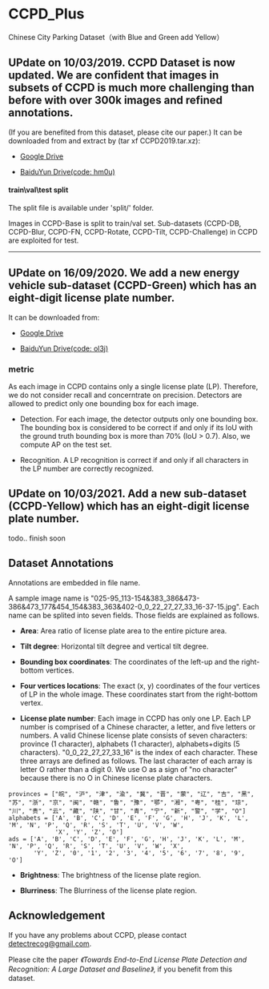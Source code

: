 # CCPD_Plus
Chinese City Parking Dataset（with Blue and Green add Yellow）


## UPdate on 10/03/2019. CCPD Dataset is now updated. We are confident that images in subsets of CCPD is much more challenging than before with over 300k images and refined annotations. 

(If you are benefited from this dataset, please cite our paper.) 
It can be downloaded from and extract by (tar xf CCPD2019.tar.xz):
 - [Google Drive](https://drive.google.com/open?id=1rdEsCUcIUaYOVRkx5IMTRNA7PcGMmSgc) 
 
 - [BaiduYun Drive(code: hm0u)](https://pan.baidu.com/s/1i5AOjAbtkwb17Zy-NQGqkw)


#### train\val\test split
The split file is available under 'split/' folder.

Images in CCPD-Base is split to train/val set. Sub-datasets (CCPD-DB, CCPD-Blur, CCPD-FN, CCPD-Rotate, CCPD-Tilt, CCPD-Challenge) in CCPD are exploited for test.
****
## UPdate on 16/09/2020. We add a new energy vehicle sub-dataset (CCPD-Green) which has an eight-digit license plate number.

It can be downloaded from: 
 - [Google Drive](https://drive.google.com/file/d/1m8w1kFxnCEiqz_-t2vTcgrgqNIv986PR/view?usp=sharing) 
 
 - [BaiduYun Drive(code: ol3j)](https://pan.baidu.com/s/1JSpc9BZXFlPkXxRK4qUCyw)
  
### metric
As each image in CCPD contains only a single license plate (LP). Therefore, we do not consider recall and concerntrate on precision. Detectors are allowed to predict only one bounding box for each image.

- Detection. For each image, the detector outputs only one bounding box. The bounding box is considered to be correct if and only if its IoU with the ground truth bounding box is more than 70% (IoU > 0.7). Also, we compute AP on the test set. 

- Recognition. A LP recognition is correct if and only if all characters in the LP number are correctly recognized.


## UPdate on 10/03/2021. Add a new sub-dataset (CCPD-Yellow) which has an eight-digit license plate number.

todo..
finish soon

## Dataset Annotations

Annotations are embedded in file name.

A sample image name is "025-95_113-154&383_386&473-386&473_177&454_154&383_363&402-0_0_22_27_27_33_16-37-15.jpg". Each name can be splited into seven fields. Those fields are explained as follows.

- **Area**: Area ratio of license plate area to the entire picture area.

- **Tilt degree**: Horizontal tilt degree and vertical tilt degree.

- **Bounding box coordinates**: The coordinates of the left-up and the right-bottom vertices.

- **Four vertices locations**: The exact (x, y) coordinates of the four vertices of LP in the whole image. These coordinates start from the right-bottom vertex.

- **License plate number**: Each image in CCPD has only one LP. Each LP number is comprised of a Chinese character, a letter, and five letters or numbers. A valid Chinese license plate consists of seven characters: province (1 character), alphabets (1 character), alphabets+digits (5 characters). "0_0_22_27_27_33_16" is the index of each character. These three arrays are defined as follows. The last character of each array is letter O rather than a digit 0. We use O as a sign of "no character" because there is no O in Chinese license plate characters.
```
provinces = ["皖", "沪", "津", "渝", "冀", "晋", "蒙", "辽", "吉", "黑", "苏", "浙", "京", "闽", "赣", "鲁", "豫", "鄂", "湘", "粤", "桂", "琼", "川", "贵", "云", "藏", "陕", "甘", "青", "宁", "新", "警", "学", "O"]
alphabets = ['A', 'B', 'C', 'D', 'E', 'F', 'G', 'H', 'J', 'K', 'L', 'M', 'N', 'P', 'Q', 'R', 'S', 'T', 'U', 'V', 'W',
             'X', 'Y', 'Z', 'O']
ads = ['A', 'B', 'C', 'D', 'E', 'F', 'G', 'H', 'J', 'K', 'L', 'M', 'N', 'P', 'Q', 'R', 'S', 'T', 'U', 'V', 'W', 'X',
       'Y', 'Z', '0', '1', '2', '3', '4', '5', '6', '7', '8', '9', 'O']
```

- **Brightness**: The brightness of the license plate region.

- **Blurriness**: The Blurriness of the license plate region.



## Acknowledgement

If you have any problems about CCPD, please contact detectrecog@gmail.com.



Please cite the paper _《Towards End-to-End License Plate Detection and Recognition: A Large Dataset and Baseline》_, if you benefit from this dataset.

